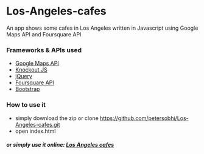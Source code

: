 # Los-Angeles-cafes
An app shows some cafes in Los Angeles written in Javascript using Google Maps API and Foursquare API



### Frameworks & APIs used
* [Google Maps API](https://developers.google.com/maps/)
* [Knockout JS](http://knockoutjs.com/)
* [jQuery](https://jquery.com/)
* [Foursquare API](https://developer.foursquare.com/)
* [Bootstrap](http://getbootstrap.com/)


### How to use it
- simply download the zip or clone https://github.com/petersobhi/Los-Angeles-cafes.git
- open index.html

##### or simply use it online: [Los Angeles cafes](https://petersobhi.github.io/Los-Angeles-cafes/)

